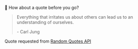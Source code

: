 📣 How about a quote before you go?

> Everything that irritates us about others can lead us to an understanding of ourselves.
>
> <p>- Carl Jung</p>

Quote requested from [Random Quotes API](https://github.com/lukePeavey/quotable)
